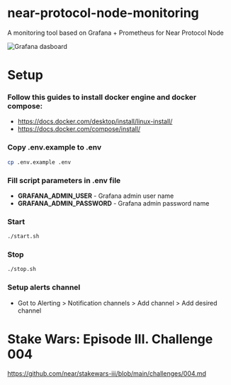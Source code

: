 # near-protocol-node-monitoring
A monitoring tool based on Grafana + Prometheus for Near Protocol Node

![Grafana dasboard](./screenshots/2022-07-22_08-01-37.png "Grafana dasboard image")

# Setup

### Follow this guides to install docker engine and docker compose:
- https://docs.docker.com/desktop/install/linux-install/
- https://docs.docker.com/compose/install/

### Copy .env.example to .env
```sh
cp .env.example .env
```

### Fill script parameters in .env file
- **GRAFANA_ADMIN_USER** - Grafana admin user name
- **GRAFANA_ADMIN_PASSWORD** - Grafana admin password name

### Start
```sh
./start.sh
```

### Stop
```sh
./stop.sh
```

### Setup alerts channel
- Got to Alerting > Notification channels > Add channel > Add desired channel

# Stake Wars: Episode III. Challenge 004
https://github.com/near/stakewars-iii/blob/main/challenges/004.md

